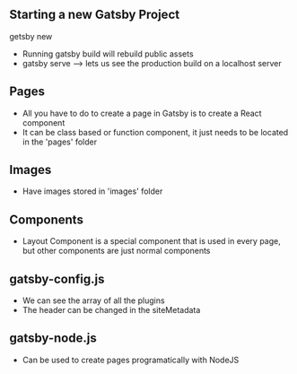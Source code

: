 ## Starting a new Gatsby Project

getsby new <project name>

- Running gatsby build will rebuild public assets
- gatsby serve --> lets us see the production build on a localhost server

## Pages

- All you have to do to create a page in Gatsby is to create a React component
- It can be class based or function component, it just needs to be located in the 'pages' folder

## Images

- Have images stored in 'images' folder

## Components

- Layout Component is a special component that is used in every page, but other components are just normal components

## gatsby-config.js

- We can see the array of all the plugins
- The header can be changed in the siteMetadata

## gatsby-node.js

- Can be used to create pages programatically with NodeJS
